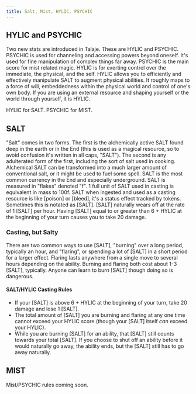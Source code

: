 ```yaml
---
title: Salt, Mist, HYLIC, PSYCHIC
---
```


## HYLIC and PSYCHIC 

Two new stats are introduced in Talaje. These are HYLIC and PSYCHIC. PSYCHIC is used for channeling and accessing powers beyond oneself. It's used for fine manipulation of complex things far away. PSYCHIC is the main score for mist related magic. HYLIC is for exerting control over the immediate, the physical, and the self. HYLIC allows you to efficiently and effectively manipulate SALT to augment physical abilities. It roughly maps to a force of will, embeddedness within the physical world and control of one's own body. If you are using an external resource and shaping yourself or the world through yourself, it is HYLIC.  

HYLIC for SALT.
PSYCHIC for MIST. 

## SALT

"Salt" comes in two forms. The first is the alchemically active SALT found deep in the earth or in the End (this is used as a magical resource, so to avoid confusion it's written in all caps, "SALT"). The second is any adulterated form of the first, including the sort of salt used in cooking. Alchemical SALT can be transformed into a much larger amount of conventional salt, or it might be used to fuel some spell. SALT is the most common currency in the End and especially underground. SALT is measured in "flakes" denoted "f". 1 full unit of SALT used in casting is equivalent in mass to 100f. SALT when ingested and used as a casting resource is like [poison] or [bleed], it's a status effect tracked by tokens. Sometimes this is notated as [SALT]. [SALT] naturally wears off at the rate of 1 [SALT] per hour. Having [SALT] equal to or greater than 6 + HYLIC at the beginning of your turn causes you to take 20 damage. 

### Casting, but Salty

There are two common ways to use [SALT], "burning" over a long period, typically an hour, and "flaring", or spending a lot of [SALT] in a short period for a larger effect. Flaring lasts anywhere from a single move to several hours depending on the ability. Burning and flaring both cost about 1-3 [SALT], typically. Anyone can learn to burn [SALT] though doing so is dangerous.

#### SALT/HYLIC Casting Rules

- If your [SALT] is above 6 + HYLIC at the beginning of your turn, take 20 damage and lose 1 [SALT].
- The total amount of [SALT] you are burning and flaring at any one time cannot exceed your HYLIC score (though your [SALT] itself *can* exceed your HYLIC).
- While you are burning [SALT] for an ability, that [SALT] still counts towards your total [SALT]. If you choose to shut off an ability before it would naturally go away, the ability ends, but the [SALT] still has to go away naturally. 

## MIST

Mist/PSYCHIC rules coming soon.

